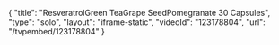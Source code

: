 {
    "title": "ResveratrolGreen TeaGrape SeedPomegranate  30 Capsules",
    "type": "solo",
    "layout": "iframe-static",
    "videoId": "123178804",
    "url": "\/tvpembed\/123178804"
}